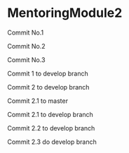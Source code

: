 # MentoringModule2

Commit No.1

Commit No.2

Commit No.3

Commit 1 to develop branch

Commit 2 to develop branch

Commit 2.1 to master

Commit 2.1 to develop branch

Commit 2.2 to develop branch

Commit 2.3 do develop branch